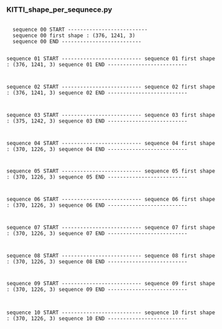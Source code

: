 

### KITTI_shape_per_sequnece.py
<code> 
  sequence 00 START --------------------------
  sequence 00 first shape : (376, 1241, 3)
  sequence 00 END --------------------------

  sequence 01 START --------------------------
  sequence 01 first shape : (376, 1241, 3)
  sequence 01 END --------------------------

  sequence 02 START --------------------------
  sequence 02 first shape : (376, 1241, 3)
  sequence 02 END --------------------------

  sequence 03 START --------------------------
  sequence 03 first shape : (375, 1242, 3)
  sequence 03 END --------------------------

  sequence 04 START --------------------------
  sequence 04 first shape : (370, 1226, 3)
  sequence 04 END --------------------------

  sequence 05 START --------------------------
  sequence 05 first shape : (370, 1226, 3)
  sequence 05 END --------------------------

  sequence 06 START --------------------------
  sequence 06 first shape : (370, 1226, 3)
  sequence 06 END --------------------------

  sequence 07 START --------------------------
  sequence 07 first shape : (370, 1226, 3)
  sequence 07 END --------------------------

  sequence 08 START --------------------------
  sequence 08 first shape : (370, 1226, 3)
  sequence 08 END --------------------------

  sequence 09 START --------------------------
  sequence 09 first shape : (370, 1226, 3)
  sequence 09 END --------------------------

  sequence 10 START --------------------------
  sequence 10 first shape : (370, 1226, 3)
  sequence 10 END --------------------------
</code>
